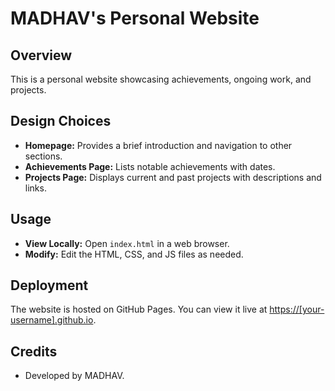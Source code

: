 # MADHAV's Personal Website

## Overview

This is a personal website showcasing achievements, ongoing work, and projects.

## Design Choices

- **Homepage:** Provides a brief introduction and navigation to other sections.
- **Achievements Page:** Lists notable achievements with dates.
- **Projects Page:** Displays current and past projects with descriptions and links.

## Usage

- **View Locally:** Open `index.html` in a web browser.
- **Modify:** Edit the HTML, CSS, and JS files as needed.

## Deployment

The website is hosted on GitHub Pages. You can view it live at [https://[your-username].github.io](https://[your-username].github.io).

## Credits

- Developed by MADHAV.
